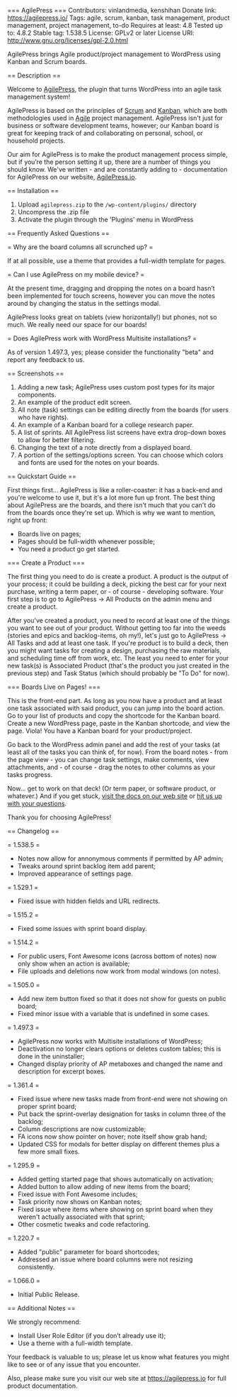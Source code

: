 === AgilePress ===
Contributors: vinlandmedia, kenshihan
Donate link: https://agilepress.io/
Tags: agile, scrum, kanban, task management, product management, project management, to-do
Requires at least: 4.8
Tested up to: 4.8.2
Stable tag: 1.538.5
License: GPLv2 or later
License URI: http://www.gnu.org/licenses/gpl-2.0.html

AgilePress brings Agile product/project management to WordPress using Kanban and Scrum boards.

== Description ==

Welcome to [AgilePress](https://agilepress.io/), the plugin that turns WordPress into an agile task management system!

AgilePress is based on the principles of [Scrum](https://en.wikipedia.org/wiki/Scrum_(software_development)) and [Kanban](https://en.wikipedia.org/wiki/Kanban_(development)), which are both methodologies used in [Agile](https://en.wikipedia.org/wiki/Agile_software_development) project management.  AgilePress isn't just for business or software development teams, however; our Kanban board is great for keeping track of and collaborating on personal, school, or household projects.

Our aim for AgilePress is to make the product management process simple, but if you’re the person setting it up, there are a number of things you should know.  We've written - and are constantly adding to - documentation for AgilePress on our website, [AgilePress.io](https://agilepress.io).

== Installation ==

1. Upload `agilepress.zip` to the `/wp-content/plugins/` directory
2. Uncompress the .zip file
3. Activate the plugin through the 'Plugins' menu in WordPress

== Frequently Asked Questions ==

= Why are the board columns all scrunched up? =

If at all possible, use a theme that provides a full-width template for pages.

= Can I use AgilePress on my mobile device? =

At the present time, dragging and dropping the notes on a board hasn’t been implemented for touch screens, however you can move the notes around by changing the status in the settings modal.

AgilePress looks great on tablets (view horizontally!) but phones, not so much.  We really need our space for our boards!

= Does AgilePress work with WordPress Multisite installations? =

As of version 1.497.3, yes; please consider the functionality "beta" and report any feedback to us.

== Screenshots ==

1. Adding a new task; AgilePress uses custom post types for its major components.
2. An example of the product edit screen.
3. All note (task) settings can be editing directly from the boards (for users who have rights).
4. An example of a Kanban board for a college research paper.
5. A list of sprints. All AgilePress list screens have extra drop-down boxes to allow for better filtering.
6. Changing the text of a note directly from a displayed board.
7. A portion of the settings/options screen. You can choose which colors and fonts are used for the notes on your boards.

== Quickstart Guide ==

First things first... AgilePress is like a roller-coaster: it has a back-end and you're welcome to use it, but it's a lot more fun up front. The best thing about AgilePress are the boards, and there isn't much that you can't do from the boards once they're set up. Which is why we want to mention, right up front:

- Boards live on pages;
- Pages should be full-width whenever possible;
- You need a product go get started.

=== Create a Product ===

The first thing you need to do is create a product. A product is the output of your process; it could be building a deck, picking the best car for your next purchase, writing a term paper, or - of course - developing software. Your first step is to go to AgilePress -> All Products on the admin menu and create a product.

After you've created a product, you need to record at least one of the things you want to see out of your product. Without getting too far into the weeds (stories and epics and backlog-items, oh my!), let's just go to AgilePress -> All Tasks and add at least one task. If you're product is to build a deck, then you might want tasks for creating a design, purchasing the raw materials, and scheduling time off from work, etc. The least you need to enter for your new task(s) is Associated Product (that's the product you just created in the previous step) and Task Status (which should probably be "To Do" for now).

=== Boards Live on Pages! ===

This is the front-end part. As long as you now have a product and at least one task associated with said product, you can jump into the board action. Go to your list of products and copy the shortcode for the Kanban board. Create a new WordPress page, paste in the Kanban shortcode, and view the page. Viola! You have a Kanban board for your product/project.

Go back to the WordPress admin panel and add the rest of your tasks (at least all of the tasks you can think of, for now). From the board notes - from the page view - you can change task settings, make comments, view attachments, and - of course - drag the notes to other columns as your tasks progress.

Now... get to work on that deck! (Or term paper, or software product, or whatever.) And if you get stuck, [visit the docs on our web site](https://agilepress.io/documentation/) or [hit us up with your questions](https://agilepress.io/contact/).

Thank you for choosing AgilePress!

== Changelog ==

= 1.538.5 =
* Notes now allow for annonymous comments if permitted by AP admin;
* Tweaks around sprint backlog item add parent;
* Improved appearance of settings page.

= 1.529.1 =
* Fixed issue with hidden fields and URL redirects.

= 1.515.2 =
* Fixed some issues with sprint board display.

= 1.514.2 =
* For public users, Font Awesome icons (across bottom of notes) now only show when an action is available;
* File uploads and deletions now work from modal windows (on notes).

= 1.505.0 =
* Add new item button fixed so that it does not show for guests on public board;
* Fixed minor issue with a variable that is undefined in some cases.

= 1.497.3 =
* AgilePress now works with Multisite installations of WordPress;
* Deactivation no longer clears options or deletes custom tables; this is done in the uninstaller;
* Changed display priority of AP metaboxes and changed the name and description for excerpt boxes.

= 1.361.4 =
* Fixed issue where new tasks made from front-end were not showing on proper sprint board;
* Put back the sprint-overlay designation for tasks in column three of the backlog;
* Column descriptions are now customizable;
* FA icons now show pointer on hover; note itself show grab hand;
* Updated CSS for modals for better display on different themes plus a few more small fixes.

= 1.295.9 =
* Added getting started page that shows automatically on activation;
* Added button to allow adding of new items from the board;
* Fixed issue with Font Awesome includes;
* Task priority now shows on Kanban notes;
* Fixed issue where items where showing on sprint board when they weren't actually associated with that sprint;
* Other cosmetic tweaks and code refactoring.


= 1.220.7 =
* Added "public" parameter for board shortcodes;
* Addressed an issue where board columns were not resizing consistently.

= 1.066.0 =
* Initial Public Release.

== Additional Notes ==

We strongly recommend:

* Install User Role Editor (if you don’t already use it);
* Use a theme with a full-width template.

Your feedback is valuable to us; please let us know what features you might like to see or of any issue that you encounter.

Also, please make sure you visit our web site at https://agilepress.io for full product documentation.
